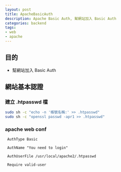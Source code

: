 ```yaml
---
layout: post
title: ApacheBasicAuth
description: Apache Basic Auth, 幫網站加入 Basic Auth
categories: backend
tags:
- web
- apache
---
```

## 目的 ##

 - 幫網站加入 Basic Auth

 <!-- more -->
 
## 網站基本認證 ##

### 建立 .htpasswd 檔 ###

```bash
sudo sh -c "echo -n '帳號名稱:' >> .htpasswd"
sudo sh -c "openssl passwd -apr1 >> .htpasswd"
```

### apache web conf ###
 
```
 AuthType Basic
 
 AuthName "You need to login"
 
 AuthUserFile /usr/local/apache2/.htpasswd
 
 Require valid-user
```


